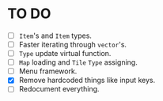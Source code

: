 # TO DO
- [ ] `Item`'s and `Item` types.
- [ ] Faster iterating through `vector`'s.
- [ ] `Type` update virtual function.
- [ ] `Map` loading and `Tile` `Type` assigning.
- [ ] Menu framework.
- [x] Remove hardcoded things like input keys.
- [ ] Redocument everything.
